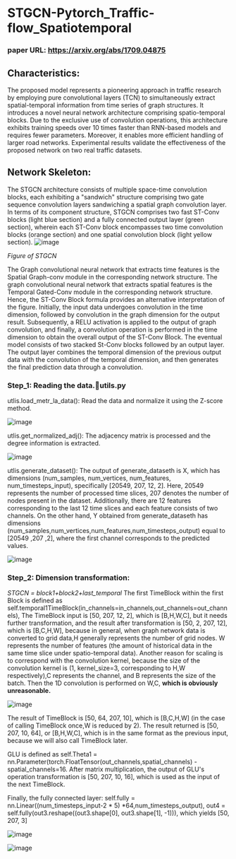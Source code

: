 # STGCN-Pytorch_Traffic-flow_Spatiotemporal
### paper URL: https://arxiv.org/abs/1709.04875
## Characteristics:
The proposed model represents a pioneering approach in traffic research by employing pure convolutional layers (TCN) to simultaneously extract spatial-temporal information from time series of graph structures. It introduces a novel neural network architecture comprising spatio-temporal blocks. Due to the exclusive use of convolution operations, this architecture exhibits training speeds over 10 times faster than RNN-based models and requires fewer parameters. Moreover, it enables more efficient handling of larger road networks. Experimental results validate the effectiveness of the proposed network on two real traffic datasets.
## Network Skeleton:
The STGCN architecture consists of multiple space-time convolution blocks, each exhibiting a "sandwich" structure comprising two gate sequence convolution layers sandwiching a spatial graph convolution layer. In terms of its component structure, STGCN comprises two fast ST-Conv blocks (light blue section) and a fully connected output layer (green section), wherein each ST-Conv block encompasses two time convolution blocks (orange section) and one spatial convolution block (light yellow section).
![image](https://github.com/imaCollin/STGNN-Pytorch_Traffic-flow_Spatiotemporal/assets/127849702/899eae87-d367-42e6-a53a-0d9f54165a5e)

_Figure of STGCN_

The Graph convolutional neural network that extracts time features is the Spatial Graph-conv module in the corresponding network structure. The graph convolutional neural network that extracts spatial features is the Temporal Gated-Conv module in the corresponding network structure. Hence, the ST-Conv Block formula provides an alternative interpretation of the figure. Initially, the input data undergoes convolution in the time dimension, followed by convolution in the graph dimension for the output result. Subsequently, a RELU activation is applied to the output of graph convolution, and finally, a convolution operation is performed in the time dimension to obtain the overall output of the ST-Conv Block.
The eventual model consists of two stacked St-Conv blocks followed by an output layer. The output layer combines the temporal dimension of the previous output data with the convolution of the temporal dimension, and then generates the final prediction data through a convolution.

### Step_1: Reading the data.utils.py
utlis.load_metr_la_data(): Read the data and normalize it using the Z-score method.

![image](https://github.com/imaCollin/STGNN-Pytorch_Traffic-flow_Spatiotemporal/assets/127849702/409bbb1f-a45d-4b7c-8582-3b05f3e5dabd)

utlis.get_normalized_adj(): The adjacency matrix is processed and the degree information is extracted.

![image](https://github.com/imaCollin/STGNN-Pytorch_Traffic-flow_Spatiotemporal/assets/127849702/acdcf379-f2cc-42a1-b950-6f59f009fbf8)

utlis.generate_dataset(): The output of generate_dataseth is X, which has dimensions (num_samples, num_vertices, num_features, num_timesteps_input), specifically [20549, 207, 12, 2]. Here, 20549 represents the number of processed time slices, 207 denotes the number of nodes present in the dataset. Additionally, there are 12 features corresponding to the last 12 time slices and each feature consists of two channels. On the other hand, Y obtained from generate_dataseth has dimensions (num_samples,num_vertices,num_features,num_timesteps_output) equal to [20549 ,207 ,2], where the first channel corresponds to the predicted values.

![image](https://github.com/imaCollin/STGNN-Pytorch_Traffic-flow_Spatiotemporal/assets/127849702/88f214fa-1d51-44b5-bae9-2195fc5d415f)

### Step_2: Dimension transformation:
_STGCN = block1+block2+last_temporal_
The first TimeBlock within the first Block is defined as self.temporal1TimeBlock(in_channels=in_channels,out_channels=out_channels), The TimeBlock input is [50, 207, 12, 2], which is [B,H,W,C], but it needs further transformation, and the result after transformation is [50, 2, 207, 12], which is [B,C,H,W], because in general, when graph network data is converted to grid data,H generally represents the number of grid nodes. W represents the number of features (the amount of historical data in the same time slice under spatio-temporal data). Another reason for scaling is to correspond with the convolution kernel, because the size of the convolution kernel is (1, kernel_size=3, corresponding to H,W respectively),C represents the channel, and B represents the size of the batch. Then the 1D convolution is performed on W,C, **which is obviously unreasonable.**

![image](https://github.com/imaCollin/STGNN-Pytorch_Traffic-flow_Spatiotemporal/assets/127849702/d70089ef-f742-45d9-a4b3-2e3479aff331)

The result of TimeBlock is [50, 64, 207, 10], which is [B,C,H,W] (in the case of calling TimeBlock once,W is reduced by 2). The result returned is [50, 207, 10, 64], or [B,H,W,C], which is in the same format as the previous input, because we will also call TimeBlock later.

GLU is defined as self.Theta1 = nn.Parameter(torch.FloatTensor(out_channels,spatial_channels) - spatial_channels=16. After matrix multiplication, the output of GLU's operation transformation is [50, 207, 10, 16], which is used as the input of the next TimeBlock.

Finally, the fully connected layer: self.fully = nn.Linear((num_timesteps_input-2 * 5) *64,num_timesteps_output), out4 = self.fully(out3.reshape((out3.shape[0], out3.shape[1], -1))), which yields [50, 207, 3]

![image](https://github.com/imaCollin/STGNN-Pytorch_Traffic-flow_Spatiotemporal/assets/127849702/f2742cb6-a2d7-4172-a784-8fb385072b2c)

![image](https://github.com/imaCollin/STGNN-Pytorch_Traffic-flow_Spatiotemporal/assets/127849702/ec85cc6d-a5c0-4a68-a390-0efff58f3dba)






